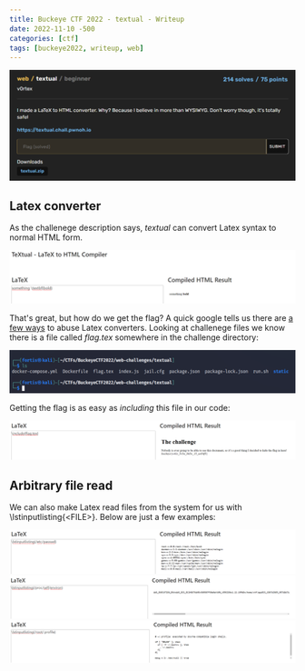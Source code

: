```yaml
---
title: Buckeye CTF 2022 - textual - Writeup 
date: 2022-11-10 -500
categories: [ctf]
tags: [buckeye2022, writeup, web]
---
```


![challenge-description](/assets/textual/textual-1.png)

## Latex converter

As the challenege description says, *textual* can convert Latex syntax to normal HTML form. 

![pic-3](/assets/textual/textual-3.png)

That's great, but how do we get the flag? A quick google tells us there are [a few ways](https://book.hacktricks.xyz/pentesting-web/formula-doc-latex-injection#latex-injection) to abuse Latex converters. Looking at challenege files we know there is a file called *flag.tex* somewhere in the challenge directory:

![pic-4](/assets/textual/textual-4.png)

Getting the flag is as easy as *including* this file in our code:

![pic-5](/assets/textual/textual-5.png)

## Arbitrary file read

We can also make Latex read files from the system for us with \lstinputlisting{\<FILE>}. Below are just a few examples:

![pic-6](/assets/textual/textual-6.png)
![pic-7](/assets/textual/textual-7.png)
![pic-8](/assets/textual/textual-8.png)